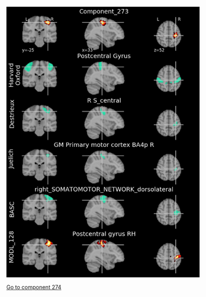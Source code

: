 


![273](preliminary/273.jpg "Component 273")

[Go to component 274](https://parietal-inria.github.io/MODL_atlas/512/274 "Component 274")